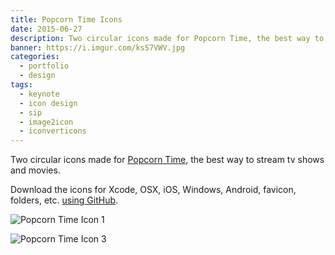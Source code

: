 ```yaml
---
title: Popcorn Time Icons
date: 2015-06-27
description: Two circular icons made for Popcorn Time, the best way to stream tv shows and movies.
banner: https://i.imgur.com/ksS7VWV.jpg
categories:
  - portfolio
  - design
tags:
  - keynote
  - icon design
  - sip
  - image2icon
  - iconverticons
---
```


Two circular icons made for [Popcorn Time](https://popcorntime.io/), the best way to stream tv shows and movies.

Download the icons for Xcode, OSX, iOS, Windows, Android, favicon, folders, etc. [using GitHub](https://github.com/fvcproductions/old-icon-designs/tree/master/popcorn-time).

![Popcorn Time Icon 1](https://i.imgur.com/cGJZkN5.png)

![Popcorn Time Icon 3](https://i.imgur.com/y7xkdsZ.png)
